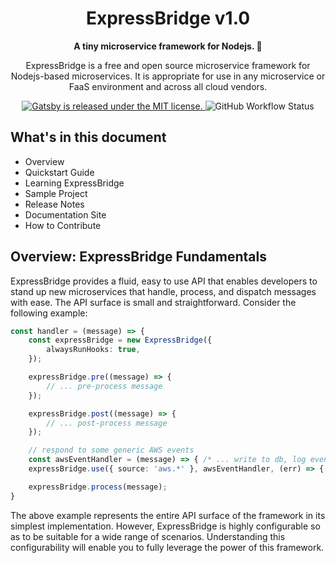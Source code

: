 
<h1 align="center">
ExpressBridge v1.0
</h1>
<p align="center">
  <strong>
    A tiny microservice framework for Nodejs. 🚀
  </strong>
</p>

<p align="center">
ExpressBridge is a free and open source microservice framework for Nodejs-based microservices. It is appropriate for use in any microservice or FaaS environment and across all cloud vendors.
</p>
<p align="center">
  <a href="https://github.com/oslabs-beta/expressbridge/blob/dev/LICENSE">
    <img src="https://img.shields.io/badge/license-MIT-blue.svg" alt="Gatsby is released under the MIT license." />
  </a>
  <img alt="GitHub Workflow Status" src="https://img.shields.io/github/workflow/status/oslabs-beta/expressbridge/DEV%20CI">
</p>

## What's in this document
- Overview
- Quickstart Guide
- Learning ExpressBridge
- Sample Project
- Release Notes
- Documentation Site
- How to Contribute

## Overview: ExpressBridge Fundamentals
ExpressBridge provides a fluid, easy to use API that enables developers to stand up new microservices that handle, process, and dispatch messages with ease. The API surface is small and straightforward. Consider the following example:

```ts
const handler = (message) => {
    const expressBridge = new ExpressBridge({
        alwaysRunHooks: true,
    });

    expressBridge.pre((message) => {
        // ... pre-process message
    });

    expressBridge.post((message) => {
        // ... post-process message
    });

    // respond to some generic AWS events
    const awsEventHandler = (message) => { /* ... write to db, log event, dispatch message, etc */ }
    expressBridge.use({ source: 'aws.*' }, awsEventHandler, (err) => { console.log(err) }) 

    expressBridge.process(message);
}
```

The above example represents the entire API surface of the framework in its simplest implementation. However, ExpressBridge is highly configurable so as to be suitable for a wide range of scenarios. Understanding this configurability will enable you to fully leverage the power of this framework.
